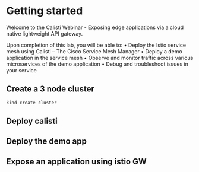 # Getting started

Welcome to the Calisti Webinar - Exposing edge applications via a cloud native lightweight API gateway.


Upon completion of this lab, you will be able to: 
•	Deploy the Istio service mesh using Calisti – The Cisco Service Mesh Manager 
•	Deploy a demo application in the service mesh
•	Observe and monitor traffic across various microservices of the demo application
•	Debug and troubleshoot issues in your service 

## Create a 3 node cluster

```bash
kind create cluster
```
## Deploy calisti
## Deploy the demo app
## Expose an application using istio GW


